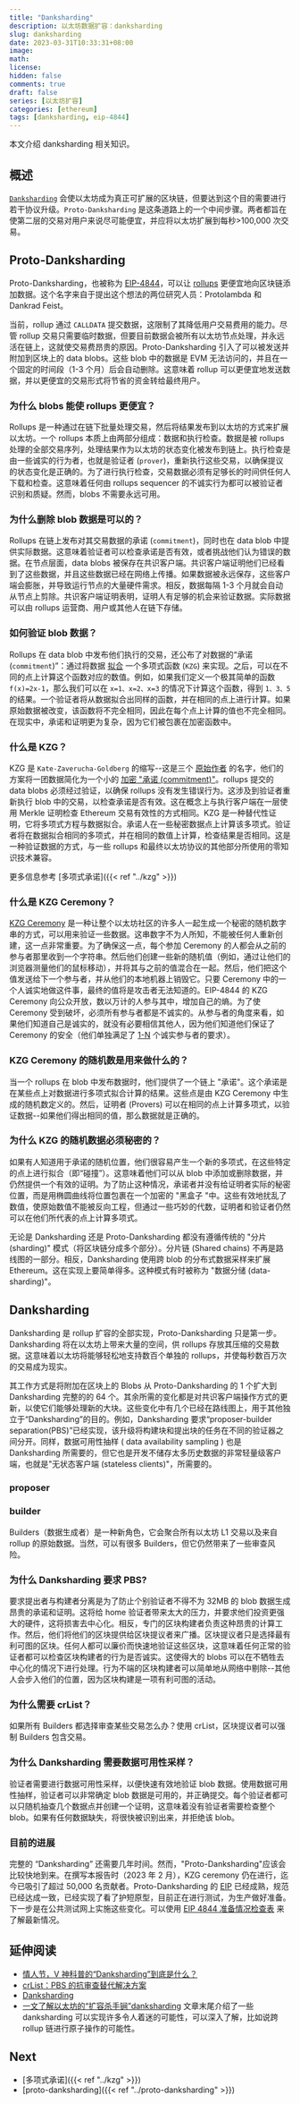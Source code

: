 ```yaml
---
title: "Danksharding"
description: 以太坊数据扩容：danksharding
slug: danksharding
date: 2023-03-31T10:33:31+08:00
image:
math:
license:
hidden: false
comments: true
draft: false
series: [以太坊扩容]
categories: [ethereum]
tags: [danksharding, eip-4844]
---
```


本文介绍 danksharding 相关知识。

<!--more-->

## 概述

[`Danksharding`](https://ethereum.org/zh/roadmap/danksharding/) 会使以太坊成为真正可扩展的区块链，但要达到这个目的需要进行若干协议升级。`Proto-Danksharding` 是这条道路上的一个中间步骤。两者都旨在使第二层的交易对用户来说尽可能便宜，并应将以太坊扩展到每秒>100,000 次交易。

## Proto-Danksharding

Proto-Danksharding，也被称为 [EIP-4844](https://eips.ethereum.org/EIPS/eip-4844)，可以让 [rollups](https://ethereum.org/zh/layer2/#rollups) 更便宜地向区块链添加数据。这个名字来自于提出这个想法的两位研究人员：Protolambda 和 Dankrad Feist。

当前，rollup 通过 `CALLDATA` 提交数据，这限制了其降低用户交易费用的能力。尽管 rollup 交易只需要临时数据，但要目前数据会被所有以太坊节点处理，并永远活在链上，这就使交易费昂贵的原因。Proto-Danksharding 引入了可以被发送并附加到区块上的 data blobs。这些 blob 中的数据是 EVM 无法访问的，并且在一个固定的时间段（1-3 个月）后会自动删除。这意味着 rollup 可以更便宜地发送数据，并以更便宜的交易形式将节省的资金转给最终用户。

### 为什么 blobs 能使 rollups 更便宜？

Rollups 是一种通过在链下批量处理交易，然后将结果发布到以太坊的方式来扩展以太坊。一个 rollups 本质上由两部分组成：数据和执行检查。数据是被 rollups 处理的全部交易序列，处理结果作为以太坊的状态变化被发布到链上。执行检查是由一些诚实的行为者，也就是验证者 (`prover`)，重新执行这些交易，以确保提议的状态变化是正确的。为了进行执行检查，交易数据必须有足够长的时间供任何人下载和检查。这意味着任何由 rollups sequencer 的不诚实行为都可以被验证者识别和质疑。然而，blobs 不需要永远可用。

### 为什么删除 blob 数据是可以的？

Rollups 在链上发布对其交易数据的承诺 (`commitment`)，同时也在 data blob 中提供实际数据。这意味着验证者可以检查承诺是否有效，或者挑战他们认为错误的数据。在节点层面，data blobs 被保存在共识客户端。共识客户端证明他们已经看到了这些数据，并且这些数据已经在网络上传播。如果数据被永远保存，这些客户端会膨胀，并导致运行节点的大量硬件需求。相反，数据每隔 1-3 个月就会自动从节点上剪除。共识客户端证明表明，证明人有足够的机会来验证数据。实际数据可以由 rollups 运营商、用户或其他人在链下存储。

### 如何验证 blob 数据？

Rollups 在 data blob 中发布他们执行的交易，还公布了对数据的“承诺 (`commitment`)”：通过将数据 [拟合](https://blog.csdn.net/qq_27586341/article/details/90170839) 一个多项式函数 (`KZG`) 来实现。之后，可以在不同的点上计算这个函数对应的数值。例如，如果我们定义一个极其简单的函数 `f(x)=2x-1`，那么我们可以在 `x=1、x=2、x=3` 的情况下计算这个函数，得到 `1、3、5` 的结果。一个验证者将从数据拟合出同样的函数，并在相同的点上进行计算。如果原始数据被改变，该函数将不完全相同，因此在每个点上计算的值也不完全相同。在现实中，承诺和证明更为复杂，因为它们被包裹在加密函数中。

### 什么是 KZG？

KZG 是 `Kate-Zaverucha-Goldberg` 的缩写--这是三个 [原始作者](https://link.springer.com/chapter/10.1007/978-3-642-17373-8_11) 的名字，他们的方案将一团数据简化为一个小的 [加密 "承诺 (commitment)"](https://dankradfeist.de/ethereum/2020/06/16/kate-polynomial-commitments.html)。rollups 提交的 data blobs 必须经过验证，以确保 rollups 没有发生错误行为。这涉及到验证者重新执行 blob 中的交易，以检查承诺是否有效。这在概念上与执行客户端在一层使用 Merkle 证明检查 Ethereum 交易有效性的方式相同。KZG 是一种替代性证明，它将多项式方程与数据拟合。承诺人在一些秘密数据点上计算该多项式。验证者将在数据拟合相同的多项式，并在相同的数值上计算，检查结果是否相同。这是一种验证数据的方式，与一些 rollups 和最终以太坊协议的其他部分所使用的零知识技术兼容。

更多信息参考 [多项式承诺]({{< ref "../kzg" >}})

### 什么是 KZG Ceremony？

[KZG Ceremony](https://ceremony.ethereum.org/) 是一种让整个以太坊社区的许多人一起生成一个秘密的随机数字串的方式，可以用来验证一些数据。这串数字不为人所知，不能被任何人重新创建，这一点非常重要。为了确保这一点，每个参加 Ceremony 的人都会从之前的参与者那里收到一个字符串。然后他们创建一些新的随机值（例如，通过让他们的浏览器测量他们的鼠标移动），并将其与之前的值混合在一起。然后，他们把这个值发送给下一个参与者，并从他们的本地机器上销毁它。只要 Ceremony 中的一个人诚实地做这件事，最终的值将是攻击者无法知道的。EIP-4844 的 KZG Ceremony 向公众开放，数以万计的人参与其中，增加自己的熵。为了使 Ceremony 受到破坏，必须所有参与者都是不诚实的。从参与者的角度来看，如果他们知道自己是诚实的，就没有必要相信其他人，因为他们知道他们保证了 Ceremony 的安全（他们单独满足了 [1-N](https://www.ethereum.cn/Thinking/trust-model) 个诚实参与者的要求）。

### KZG Ceremony 的随机数是用来做什么的？

当一个 rollups 在 blob 中发布数据时，他们提供了一个链上 "承诺"。这个承诺是在某些点上对数据进行多项式拟合计算的结果。这些点是由 KZG Ceremony 中生成的随机数定义的。然后，证明者 (Provers) 可以在相同的点上计算多项式，以验证数据--如果他们得出相同的值，那么数据就是正确的。

### 为什么 KZG 的随机数据必须秘密的？

如果有人知道用于承诺的随机位置，他们很容易产生一个新的多项式，在这些特定的点上进行拟合（即“碰撞”）。这意味着他们可以从 blob 中添加或删除数据，并仍然提供一个有效的证明。为了防止这种情况，承诺者并没有给证明者实际的秘密位置，而是用椭圆曲线将位置包裹在一个加密的 "黑盒子 "中。这些有效地扰乱了数值，使原始数值不能被反向工程，但通过一些巧妙的代数，证明者和验证者仍然可以在他们所代表的点上计算多项式。

无论是 Danksharding 还是 Proto-Danksharding 都没有遵循传统的 "分片 (sharding)" 模式（将区块链分成多个部分）。分片链 (Shared chains) 不再是路线图的一部分。相反，Danksharding 使用跨 blob 的分布式数据采样来扩展 Ethereum。这在实现上要简单得多。这种模式有时被称为 "数据分储 (data-sharding)"。

## Danksharding

Danksharding 是 rollup 扩容的全部实现，Proto-Danksharding 只是第一步。Danksharding 将在以太坊上带来大量的空间，供 rollups 存放其压缩的交易数据。这意味着以太坊将能够轻松地支持数百个单独的 rollups，并使每秒数百万次的交易成为现实。

其工作方式是将附加在区块上的 Blobs 从 Proto-Danksharding 的 1 个扩大到 Danksharding 完整的的 64 个。其余所需的变化都是对共识客户端操作方式的更新，以使它们能够处理新的大块。这些变化中有几个已经在路线图上，用于其他独立于“Danksharding”的目的。例如，Danksharding 要求“proposer-builder separation(PBS)”已经实现，该升级将构建块和提出块的任务在不同的验证器之间分开。同样，数据可用性抽样 ( data availability sampling ) 也是 Danksharding 所需要的，但它也是开发不储存太多历史数据的非常轻量级客户端，也就是"无状态客户端 (stateless clients)"，所需要的。

### proposer

### builder

Builders（数据生成者）是一种新角色，它会聚合所有以太坊 L1 交易以及来自 rollup 的原始数据。当然，可以有很多 Builders，但它仍然带来了一些审查风险。

### 为什么 Danksharding 要求 PBS?

要求提出者与构建者分离是为了防止个别验证者不得不为 32MB 的 blob 数据生成昂贵的承诺和证明。这将给 home 验证者带来太大的压力，并要求他们投资更强大的硬件，这将损害去中心化。相反，专门的区块构建者负责这种昂贵的计算工作。然后，他们将他们的区块提供给区块提议者来广播。区块提议者只是选择最有利可图的区块。任何人都可以廉价而快速地验证这些区块，这意味着任何正常的验证者都可以检查区块构建者的行为是否诚实。这使得大的 blobs 可以在不牺牲去中心化的情况下进行处理。行为不端的区块构建者可以简单地从网络中剔除--其他人会步入他们的位置，因为区块构建是一项有利可图的活动。

### 为什么需要 crList？

如果所有 Builders 都选择审查某些交易怎么办？使用 crList，区块提议者可以强制 Builders 包含交易。

### 为什么 Danksharding 需要数据可用性采样？

验证者需要进行数据可用性采样，以便快速有效地验证 blob 数据。使用数据可用性抽样，验证者可以非常确定 blob 数据是可用的，并正确提交。每个验证者都可以只随机抽查几个数据点并创建一个证明，这意味着没有验证者需要检查整个 blob。如果有任何数据缺失，将很快被识别出来，并拒绝该 blob。

### 目前的进展

完整的 “Danksharding” 还需要几年时间。然而，"Proto-Danksharding"应该会比较快地到来。在撰写本报告时（2023 年 2 月），KZG ceremony 仍在进行，迄今已吸引了超过 50,000 名贡献者。Proto-Danksharding 的 [EIP](https://eips.ethereum.org/EIPS/eip-4844) 已经成熟，规范已经达成一致，已经实现了看了护短原型，目前正在进行测试，为生产做好准备。下一步是在公共测试网上实施这些变化。可以使用 [EIP 4844 准备情况检查表](https://github.com/ethereum/pm/blob/master/Breakout-Room/4844-readiness-checklist.md#client-implementation-status) 来了解最新情况。

## 延伸阅读

- [情人节，V 神科普的“Danksharding”到底是什么？](https://www.8btc.com/article/6729076)
- [crList：PBS 的抗审查替代解决方案](https://www.ethereum.cn/Eth2/crlist)
- [Danksharding](https://ethereum.org/zh/roadmap/danksharding/)
- [一文了解以太坊的“扩容杀手锏”danksharding](https://www.defidaonews.com/article/6727438) 文章末尾介绍了一些 danksharding 可以实现许多令人着迷的可能性，可以深入了解，比如说跨 rollup 链进行原子操作的可能性。

## Next

- [多项式承诺]({{< ref "../kzg" >}})
- [proto-danksharding]({{< ref "../proto-danksharding" >}})
